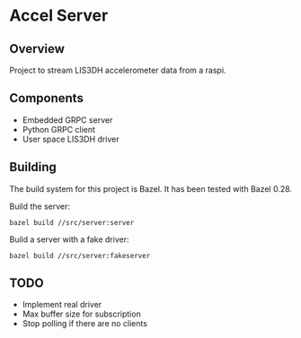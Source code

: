 # Accel Server

## Overview

Project to stream LIS3DH accelerometer data from a raspi.

## Components

* Embedded GRPC server
* Python GRPC client
* User space LIS3DH driver

## Building

The build system for this project is Bazel. It has been tested with Bazel 0.28.

Build the server:

```shell
bazel build //src/server:server
```

Build a server with a fake driver:

```shell
bazel build //src/server:fakeserver
```

## TODO

- Implement real driver
- Max buffer size for subscription
- Stop polling if there are no clients
